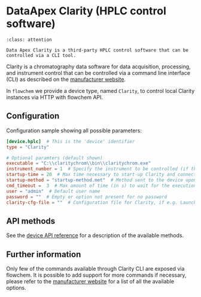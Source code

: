 # DataApex Clarity (HPLC control software)
```{admonition} Additional software needed!
:class: attention

Data Apex Clarity is a third-party HPLC control software that can be controlled via a CLI tool.
```

Clarity is a chromatography data software for data acquisition, processing, and instrument control that can be
controlled via a command line interface (CLI) as described on the [manufacturer website](https://www.dataapex.com/documentation/Content/Help/110-technical-specifications/110.020-command-line-parameters/110.020-command-line-parameters.htm?Highlight=command%20line).

In `flowchem` we provide a device type, named `Clarity`, to control local Clarity instances via HTTP with flowchem API.


## Configuration
Configuration sample showing all possible parameters:

```toml
[device.hplc]  # This is the 'device' identifier
type = "Clarity"

# Optional paramters (default shown)
executable = "C:\\claritychrom\\bin\\claritychrom.exe"
instrument_number = 1  # Specify the instrument to be controlled (if the same Clarity instance has more than one)
startup-time = 20  # Max time necessary to start-up Clarity and connect all the instrument specified in the configuration
startup-method = "startup-method.met"  # Method sent to the device upon startup.
cmd_timeout =  3  # Max amount of time (in s) to wait for the execution of claritychrom.exe commands.
user = "admin"  # Default user name
password = ""  # Empty or option not present for no password
clarity-cfg-file = ""  # Configuration file for Clarity, if e.g. LaunchManager is used to save different configutations
```

## API methods
See the [device API reference](../../api/clarity/api.md) for a description of the available methods.

## Further information
Only few of the commands available through Clarity CLI are exposed via flowchem.
It is possible to add support for more commands if necessary, please refer to the
[manufacturer website](https://www.dataapex.com/documentation/Content/Help/110-technical-specifications/110.020-command-line-parameters/110.020-command-line-parameters.htm?Highlight=command%20line)
for a list of all the available options.
